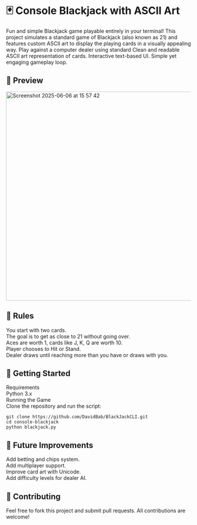 # 🃏 Console Blackjack with ASCII Art

Fun and simple Blackjack game playable entirely in your terminal! This project simulates a standard game of Blackjack (also known as 21) and features custom ASCII art to display the playing cards in a visually appealing way. Play against a computer dealer using standard 
Clean and readable ASCII art representation of cards. Interactive text-based UI. Simple yet engaging gameplay loop.

## 📸 Preview

<img width="570" alt="Screenshot 2025-06-06 at 15 57 42" src="https://github.com/user-attachments/assets/b48a9da2-9a01-4724-b705-83a89769c4fa" />

## 🧠 Rules

You start with two cards.  
The goal is to get as close to 21 without going over.  
Aces are worth 1, cards like J, K, Q are worth 10.  
Player chooses to Hit or Stand.  
Dealer draws until reaching more than you have or draws with you.  

## 🚀 Getting Started

Requirements  
Python 3.x  
Running the Game  
Clone the repository and run the script:  

```
git clone https://github.com/DavidBab/BlackJackCLI.git
cd console-blackjack
python blackjack.py
```

## 🔧 Future Improvements

Add betting and chips system.  
Add multiplayer support.  
Improve card art with Unicode.  
Add difficulty levels for dealer AI.  

## 🤝 Contributing

Feel free to fork this project and submit pull requests. All contributions are welcome!

